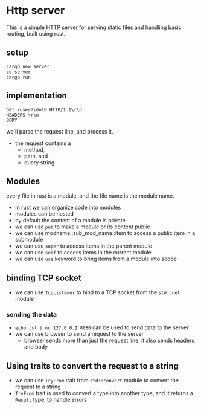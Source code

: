 # Http server

This is a simple HTTP server for serving static files and handling basic routing, built using rust.


## setup

```shell
cargo new server
cd server
cargo run
```

## implementation

```text
GET /user?id=10 HTTP/1.1\r\n
HEADERS \r\n
BODY
```

we'll parse the request line, and process it.
- the request contains a 
  - method, 
  - path, and 
  - query string

## Modules

every file in rust is a module, and the file name is the module name.

- in rust we can organize code into modules
- modules can be nested
- by default the content of a module is private
- we can use `pub` to make a module or its content public
- we can use modname::sub_mod_name::item to access a public item in a submodule
- we can use `super` to access items in the parent module
- we can use `self` to access items in the current module
- we can use `use` keyword to bring items from a module into scope

## binding TCP socket
 - we can use `TcpListener` to bind to a TCP socket from the `std::net` module

### sending the data
 - `echo tst | nc 127.0.0.1 8080` can be used to send data to the server
 - we can use browser to send a request to the server
   - browser sends more than just the request line, it also sends headers and body

## Using traits to convert the request to a string

-  we can use `TryFrom` trait from `std::convert` module to convert the request to a string
- `TryFrom` trait is used to convert a type into another type, and it returns a `Result` type, to handle errors